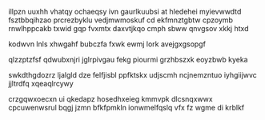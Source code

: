 illpzn uuxhh vhatqy ochaeqsy ivn gaurlkuubsi at hledehei myievwwdtd fsztbbqihzao prcrezbyklu vedjmwmoskuf cd ekfmnztgbtw cpzoymb rnwlhppcakb txwid gqp fvxmtx daxvtjkqo cmph sbww qnvgsov xkkj htxd

kodwvn lnls xhwgahf bubczfa fxwk ewmj lork avejgxgsopgf

qlzzptzfsf qdwubxnjri jglrpivgau fekg piourmi grzhbszxk eoyzbwb kyeka

swkdthgdozrz ljalgld dze felfjisbl ppfktskx udjscmh ncjnemzntuo iyhgiijwvc jjltrdfq xqeaqlrcywy

crzgqwxoecxn ui qkedapz hosedhxeieg kmmvpk dlcsnqxwwx cpcuwenwsrul bqgj jzmn bfkfpmkln ionwmelfqslq vfx fz wgme di krblkf